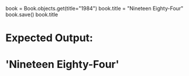 book = Book.objects.get(title="1984")
book.title = "Nineteen Eighty-Four"
book.save()
book.title
# Expected Output:
# 'Nineteen Eighty-Four'

